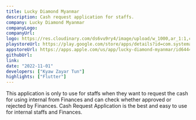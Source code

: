 ```yaml
---
title: Lucky Diamond Myanmar
description: Cash request application for staffs.
company: Lucky Diamond Myanmar
companyLogo:
companyUrl:
logo: https://res.cloudinary.com/ds6vu9ry4/image/upload/w_1000,ar_1:1,c_fill,g_auto,e_art:hokusai/v1722995659/projects/8_tpvk22.png
playstoreUrl: https://play.google.com/store/apps/details?id=com.systematic.lucky_diamond
appstoreUrl: https://apps.apple.com/us/app/lucky-diamond-myanmar/id6444782470
githubUrl:
link:
date: "2022-11-01"
developers: ["Kyaw Zayar Tun"]
highlights: ["Flutter"]
---
```


This application is only to use for staffs when they want to request the cash for using internal from Finances and can check whether approved or rejected by Finances.
Cash Request Application is the best and easy to use for internal staffs and Finances.
